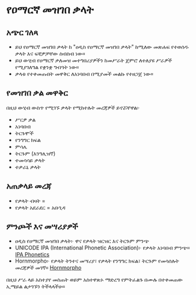 # የዐማርኛ መዝገበ ቃላት 
## አጭር ገለጻ 
 - ይህ የዐማርኛ መዝገበ ቃላት ከ "ዐዲስ የዐማርኛ መዝገበ ቃላት" ከሚለው መጽሐፍ የተወሰዱ ቃላት እና ፍቺዎቻቸው ስብስብ ነው። 
 - ይህ ውሂብ የዐማርኛ ቃለመዝ መተግበሪያዎችን ከመሥራት ጀምሮ ለተለያዩ ሥራዎች የሚያገለግል የቋንቋ ግብዓት ነው። 
 - ቃላቱ የተቀመጡበት መዋቅር ለአነባበብ በሚያመች መልኩ የተዘጋጀ ነው። 

## የመዝገበ ቃል መዋቅር 
በዚህ ውሂብ ውስጥ የሚገኙ ቃላት የሚከተሉት መረጃዎች ይኖሯቸዋል፦ 
 - ሥርዎ ቃል 
 - አነባበብ 
 - ትርጉሞች 
 - የንግግር ክፍል 
 - ምሳሌ 
 - ትርጉም (እንግሊዝኛ) 
 - ተመሳሳይ ቃላት
 - ተቃራኒ ቃላት

## አጠቃላይ መረጃ 

- የቃላት ብዛት = 
- የቃላት አደራደር = አቡጊዳ 

## ምንጮች እና መሣሪያዎች 
<!-- add links to these sources -->
 - ዐዲስ የዐማርኛ መዝገበ ቃላት፦ ዋና የቃላት ዝርዝር እና ትርጉም ምንጭ 
 - UNICODE IPA (International Phonetic Association)፦ የቃላት አነባበብ ምንጭ። [IPA Phonetics](https://www.unicode.org/cldr/cldr-aux/charts/28/delta/transform-am-am_FONIPA.html)
 - Hornmorpho፦ የቃላት ትንተና መሣሪያ፣ የቃላት የንግግር ክፍል፣ ትርጉም የመሳሰሉት መረጃዎች መገኛ። [Hornmorpho](https://github.com/hltdi/HornMorpho) 

በዚህ ሥራ ላይ አስተያየ መስጠት ወይም አስተዋጽኦ ማድረግ የምትፈልጉ በሙሉ በተቀመጠው ኢሜይል ልታገኙን ትችላላችሁ። 